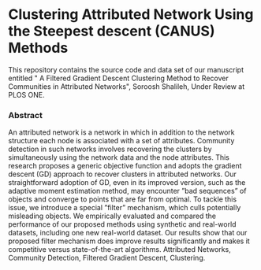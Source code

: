  # Clustering Attributed Network Using the Steepest descent (CANUS) Methods


 This repository contains the source code and data set of our manuscript entitled " A Filtered Gradient Descent Clustering Method to Recover Communities in Attributed Networks", Soroosh Shalileh, Under Review at PLOS ONE.


### Abstract
An attributed network is a network in which in addition to the network structure each
node is associated with a set of attributes. Community detection in such networks
involves recovering the clusters by simultaneously using the network data and the node
attributes. This research proposes a generic objective function and adopts the gradient
descent (GD) approach to recover clusters in attributed networks. Our straightforward
adoption of GD, even in its improved version, such as the adaptive moment estimation
method, may encounter ”bad sequences” of objects and converge to points that are far
from optimal. To tackle this issue, we introduce a special ”filter” mechanism, which
culls potentially misleading objects. We empirically evaluated and compared the
performance of our proposed methods using synthetic and real-world datasets, including
one new real-world dataset. Our results show that our proposed filter mechanism does
improve results significantly and makes it competitive versus state-of-the-art algorithms.
Attributed Networks, Community Detection, Filtered Gradient Descent, Clustering.
